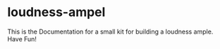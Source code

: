 # loudness-ampel
This is the Documentation for a small kit for building a loudness ample. Have Fun!
